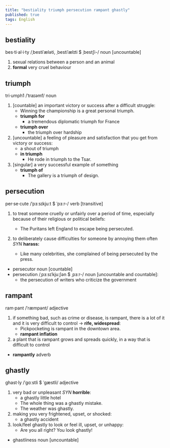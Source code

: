 ```yaml
---
title: "bestiality triumph persecution rampant ghastly"
published: true
tags: English
---
```



## bestiality

bes·ti·al·i·ty /ˌbestiˈæləti, ˌbestiˈælɪti $ ˌbestʃi-/ noun [uncountable]

1. sexual relations between a person and an animal
2. **formal** very cruel behaviour

## triumph

tri·umph1 /ˈtraɪəmf/ noun

1. [countable] an important victory or success after a difficult struggle:
    - Winning the championship is a great personal triumph.
    - **triumph for**
      - a tremendous diplomatic triumph for France
    - **triumph over**
      - the triumph over hardship
2. [uncountable] a feeling of pleasure and satisfaction that you get from victory or success:
    - a shout of triumph
    - **in triumph**
      - He rode in triumph to the Tsar.
3. [singular] a very successful example of something
    - **triumph of**
      - The gallery is a triumph of design.

## persecution

per·se·cute /ˈpɜːsɪkjuːt $ ˈpɜːr-/ verb [transitive]

1. to treat someone cruelly or unfairly over a period of time, especially because of their religious or political beliefs:
    - The Puritans left England to escape being persecuted.

2. to deliberately cause difficulties for someone by annoying them often *SYN* **harass:**
    - Like many celebrities, she complained of being persecuted by the press.

- persecutor noun [countable]
- persecution /ˌpɜːsɪˈkjuːʃən $ ˌpɜːr-/ noun [uncountable and countable]:
  - the persecution of writers who criticize the government

## rampant

ram·pant /ˈræmpənt/ adjective

1. if something bad, such as crime or disease, is rampant, there is a lot of it and it is very difficult to control → **rife, widespread**:
    - Pickpocketing is rampant in the downtown area.
    - **rampant inflation**
2. a plant that is rampant grows and spreads quickly, in a way that is
   difficult to control

- **rampantly** adverb

## ghastly

ghast·ly /ˈɡɑːstli $ ˈɡæstli/ adjective

1. very bad or unpleasant *SYN* **horrible**:
    - a ghastly little hotel
    - The whole thing was a ghastly mistake.
    - The weather was ghastly.
2. making you very frightened, upset, or shocked:
    - a ghastly accident
3. look/feel ghastly to look or feel ill, upset, or unhappy:
    - Are you all right? You look ghastly!

- ghastliness noun [uncountable]